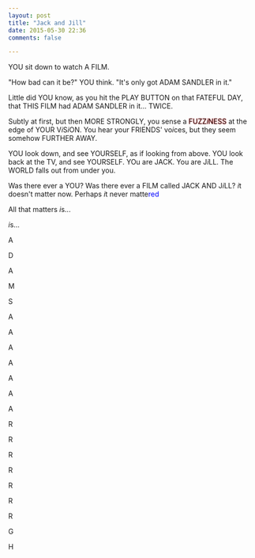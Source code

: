 ```yaml
---
layout: post
title: "Jack and Jill"
date: 2015-05-30 22:36
comments: false

---
```


YOU sit down to watch A FILM.

"How bad can it be?" YOU think. "It's only got ADAM SANDLER in it."

Little did YOU know, as you hit the PLAY BUTTON on that FATEFUL DAY, that THIS FILM had ADAM SANDLER in it... TWICE.

Subtly at first, but then MORE STRONGLY, you sense a <span style="text-shadow: 0px 0px 2px #ff0000;">FUZZ<i>i</i>NESS</span> at the edge of YOUR V<i>i</i>S<i>i</i>ON. You hear your FRIENDS' vo<i>i</i>ces, but they seem somehow FURTHER AWAY.

YOU look down, and see YOURSELF, as if looking from above. YOU look back at the TV, and see YOURSELF. YOu are JACK. You are J<i>i</i>LL. The WORLD falls out from under you.

Was there ever a YOU? Was there ever a FILM called JACK AND J<i>i</i>LL? <i>i</i>t doesn't matter now. Perhaps <i>i</i>t never matte<span style="color:blue;">red</span>

All that matters <i>i</i>s...

<i>i</i>s...

A

D

A

M

S

A

A

A

A

A

A

A

R

R

R

R

R

R

R

G

H

<br/>

<br/>

<br/>

<br/>

<br/>

<br/>

<br/>

<br/>

<div id="black" style="position: absolute; z-index: 1000; top: 0; left: 0; height: 100%; width: 100%; display:none; background-color: black; padding-top: 20%; text-align: center; color: red; font-size: 120px; font-family: Creepster, arial; text-shadow: 0px 0px 10px red;">ADAM SANDLER</div>

<script>
function testScroll(ev)
{
  if(window.pageYOffset>800)
  {
    window.scrollTo(0,0);
    document.getElementById('black').style.display = 'block';
    document.body.style.overflow = 'hidden';
    audio.play();
    setInterval(function() {
      window.location.assign("/filmreviews/jack-and-jill2")
    }, 3000);
  }
}
var audio = new Audio('/filmreviews/jack-and-jill2/scream.mp3');
window.onscroll=testScroll
</script>

<script type="text/javascript">
  WebFontConfig = {
    google: { families: [ 'Creepster::latin' ] }
  };
  (function() {
    var wf = document.createElement('script');
    wf.src = ('https:' == document.location.protocol ? 'https' : 'http') +
      '://ajax.googleapis.com/ajax/libs/webfont/1/webfont.js';
    wf.type = 'text/javascript';
    wf.async = 'true';
    var s = document.getElementsByTagName('script')[0];
    s.parentNode.insertBefore(wf, s);
  })(); </script>
